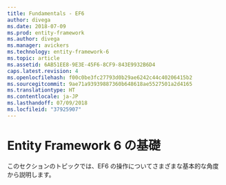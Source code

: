 ```yaml
---
title: Fundamentals - EF6
author: divega
ms.date: 2018-07-09
ms.prod: entity-framework
ms.author: divega
ms.manager: avickers
ms.technology: entity-framework-6
ms.topic: article
ms.assetid: 6AB51EE8-9E3E-45F6-8CF9-843E9932B6D4
caps.latest.revision: 4
ms.openlocfilehash: f00c0be3fc27793d0b29ae6242c44c40206415b2
ms.sourcegitcommit: 9ae71a93939887360b648618ae5527501a2d4165
ms.translationtype: HT
ms.contentlocale: ja-JP
ms.lasthandoff: 07/09/2018
ms.locfileid: "37925907"
---
```

# <a name="entity-framework-6-fundamentals"></a>Entity Framework 6 の基礎
このセクションのトピックでは、EF6 の操作についてさまざまな基本的な角度から説明します。
